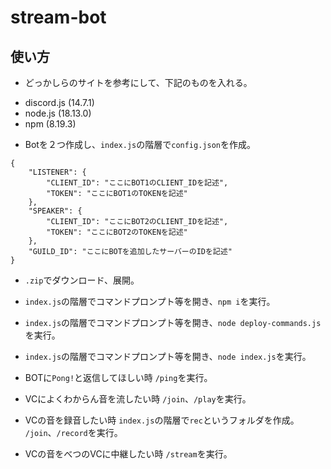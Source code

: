 # stream-bot
## 使い方
* どっかしらのサイトを参考にして、下記のものを入れる。
- discord.js (14.7.1)
- node.js (18.13.0)
- npm (8.19.3)

* Botを２つ作成し、`index.js`の階層で`config.json`を作成。
```
{
    "LISTENER": {
        "CLIENT_ID": "ここにBOT1のCLIENT_IDを記述",
        "TOKEN": "ここにBOT1のTOKENを記述"
    },
    "SPEAKER": {
        "CLIENT_ID": "ここにBOT2のCLIENT_IDを記述",
        "TOKEN": "ここにBOT2のTOKENを記述"
    },
    "GUILD_ID": "ここにBOTを追加したサーバーのIDを記述"
}
```

* `.zip`でダウンロード、展開。

* `index.js`の階層でコマンドプロンプト等を開き、`npm i`を実行。

* `index.js`の階層でコマンドプロンプト等を開き、`node deploy-commands.js`を実行。

* `index.js`の階層でコマンドプロンプト等を開き、`node index.js`を実行。

* BOTに`Pong!`と返信してほしい時
`/ping`を実行。

* VCによくわからん音を流したい時
`/join`、`/play`を実行。

* VCの音を録音したい時
`index.js`の階層で`rec`というフォルダを作成。
`/join`、`/record`を実行。

* VCの音をべつのVCに中継したい時
`/stream`を実行。
